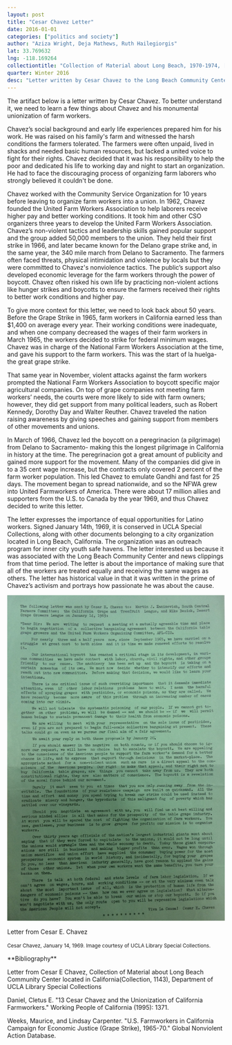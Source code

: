 ```yaml
---
layout: post
title: "Cesar Chavez Letter"
date: 2016-01-01
categories: ["politics and society"]
author: "Aziza Wright, Deja Mathews, Ruth Hailegiorgis"
lat: 33.769632
lng: -118.169264
collectiontitle: "Collection of Material about Long Beach, 1970-1974, [1143], UCLA Library Special Collections"
quarter: Winter 2016
desc: "Letter written by Cesar Chavez to the Long Beach Community Center in California signed Viva La Causa!"
---
```

The artifact below is a letter written by Cesar Chavez. To better understand it, we need to learn a few things about Chavez and his monumental unionization of farm workers.

Chavez’s social background and early life experiences prepared him for his work. He was raised on his family's farm and witnessed the harsh conditions the farmers tolerated. The farmers were often unpaid, lived in shacks and needed basic human resources, but lacked a united voice to fight for their rights. Chavez decided that it was his responsibility to help the poor and dedicated his life to working day and night to start an organization. He had to face the discouraging process of organizing farm laborers who strongly believed it couldn't be done.

Chavez worked with the Community Service Organization for 10 years before leaving to organize farm workers into a union. In 1962, Chavez founded the United Farm Workers Association to help laborers receive higher pay and better working conditions. It took him and other CSO organizers three years to develop the United Farm Workers Association. Chavez’s non-violent tactics and leadership skills gained popular support and the group added 50,000 members to the union. They held their first strike in 1966, and later became known for the Delano grape strike and, in the same year, the 340 mile march from Delano to Sacramento. The farmers often faced threats, physical intimidation and violence by locals but they were committed to Chavez's nonviolence tactics. The public’s support also developed economic leverage for the farm workers through the power of boycott. Chavez often risked his own life by practicing non-violent actions like hunger strikes and boycotts to ensure the farmers received their rights to better work conditions and higher pay.

To give more context for this letter, we need to look back about 50 years. Before the Grape Strike in 1965, farm workers in California earned less than $1,400 on average every year. Their working conditions were inadequate, and when one company decreased the wages of their farm workers in March 1965, the workers decided to strike for federal minimum wages. Chavez was in charge of the National Farm Workers Association at the time, and gave his support to the farm workers. This was the start of la huelga- the great grape strike.

That same year in November, violent attacks against the farm workers prompted the National Farm Workers Association to boycott specific major agricultural companies. On top of grape companies not meeting farm workers’ needs, the courts were more likely to side with farm owners; however, they did get support from many political leaders, such as Robert Kennedy, Dorothy Day and Walter Reuther. Chavez traveled the nation raising awareness by giving speeches and gaining support from members of other movements and unions.

In March of 1966, Chavez led the boycott on a peregrinacion (a pilgrimage) from Delano to Sacramento- making this the longest pilgrimage in California in history at the time. The peregrinacion got a great amount of publicity and gained more support for the movement. Many of the companies did give in to a 35 cent wage increase, but the contracts only covered 2 percent of the farm worker population. This led Chavez to emulate Gandhi and fast for 25 days. The movement began to spread nationwide, and so the NFWA grew into United Farmworkers of America. There were about 17 million allies and supporters from the U.S. to Canada by the year 1969, and thus Chavez decided to write this letter.

The letter expresses the importance of equal opportunities for Latino workers. Signed January 14th, 1969, it is conserved in UCLA Special Collections, along with other documents belonging to a city organization located in Long Beach, California. The organization was an outreach program for inner city youth safe havens. The letter interested us because it was associated with the Long Beach Community Center and news clippings from that time period. The letter is about the importance of making sure that all of the workers are treated equally and receiving the same wages as others.  The letter has historical value in that it was written in the prime of Chavez’s activism and portrays how passionate he was about the cause.


<img src='images/letterfromcesarchavez.jpg' alt='Type-written letter on green paper'>
<figcaption><p>Letter from Cesar E. Chavez</p><p><small>Cesar Chavez, January 14, 1969. Image courtesy of UCLA Library Special Collections.</small></p>
<section id="categories" markdown="1">
**Bibliography**

Letter from Cesar E Chavez, Collection of Material about Long Beach Community Center located in California(Collection, 1143), Department of UCLA Library Special Collections

Daniel, Cletus E. &quot;13 Cesar Chavez and the Unionization of California Farmworkers.&quot; Working People of California (1995): 1371.

Weeks, Maurice, and Lindsay Carpenter. &quot;U.S. Farmworkers in California Campaign for Economic Justice (Grape Strike), 1965-70.&quot; Global Nonviolent Action Database.


</section>